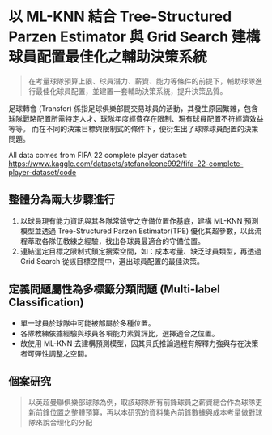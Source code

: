 # 以 ML-KNN 結合 Tree-Structured Parzen Estimator 與 Grid Search 建構球員配置最佳化之輔助決策系統
>在考量球隊預算上限、球員潛力、薪資、能力等條件的前提下，輔助球隊進行最佳化球員配置，並建置一套輔助決策系統，提升決策品質。

足球轉會 (Transfer) 係指足球俱樂部間交易球員的活動，其發生原因繁雜，包含球隊戰略配置所需特定人才、球隊年度經費存在限制、現有球員配置不符經濟效益等等。
而在不同的決策目標與限制式的條件下，便衍生出了球隊球員配置的決策問題。

All data comes from FIFA 22 complete player dataset:  
https://www.kaggle.com/datasets/stefanoleone992/fifa-22-complete-player-dataset/code

## 整體分為兩大步驟進行
1. 以球員現有能力資訊與其各隊常鎮守之守備位置作基底，建構 ML-KNN 預測模型並透過 Tree-Structured Parzen Estimator(TPE) 優化其超參數，以此流程萃取各隊伍教練之經驗，找出各球員最適合的守備位置。
2. 連結選定目標之限制式鎖定搜索空間，如：成本考量、缺乏球員類型，再透過 Grid Search 從該目標空間中，選出球員配置的最佳決策。

## 定義問題屬性為多標籤分類問題 (Multi-label Classification)
- 單一球員於球隊中可能被部屬於多種位置。
- 各隊教練依據經驗與球員各項能力素質評比，選擇適合之位置。
- 故使用 ML-KNN 去建構預測模型，因其貝氏推論過程有解釋力強與存在決策者可彈性調整之空間。

## 個案研究
>以英超曼聯俱樂部球隊為例，取該球隊所有前鋒球員之薪資總合作為球隊更新前鋒位置之整體預算，再以本研究的資料集內前鋒數據與成本考量做對球隊來說合理化的分配



